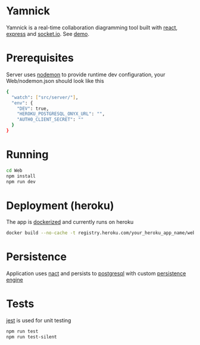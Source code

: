 # Yamnick

Yamnick is a real-time collaboration diagramming tool built with [react], [express] and [socket.io]. See [demo].

# Prerequisites

Server uses [nodemon] to provide runtime dev configuration,
your Web/nodemon.json should look like this

```sh
{
  "watch": ["src/server/"],
  "env": {
    "DEV": true,
    "HEROKU_POSTGRESQL_ONYX_URL": "",
    "AUTH0_CLIENT_SECRET": ""
  }
}
```

# Running

```sh
cd Web
npm install
npm run dev
```

# Deployment (heroku)

The app is [dockerized] and currently runs on heroku

```sh
docker build --no-cache -t registry.heroku.com/your_heroku_app_name/web . && docker image prune -f && heroku container:push web -a your_heroku_app_name && heroku container:release web -a your_heroku_app_name
```

# Persistence

Application uses [nact] and persists to [postgresql] with custom [persistence engine]

# Tests

[jest] is used for unit testing

```sh
npm run test
npm run test-silent
```

[demo]: <https://secure-brushlands-76941.herokuapp.com>
[react]: <https://reactjs.org>
[express]: <https://expressjs.com>
[postgresql]: <https://www.postgresql.org>
[socket.io]: <https://socket.io>
[persistence engine]: <https://github.com/detoix/yamnick/blob/master/Web/src/server/persistence.js>
[nact]: <https://nact.io>
[dockerized]: <https://github.com/detoix/yamnick/blob/master/Web/Dockerfile>
[nodemon]: <https://nodemon.io>
[jest]: <https://jestjs.io>